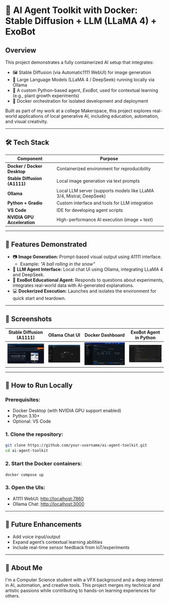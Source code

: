 # 🧠 AI Agent Toolkit with Docker: Stable Diffusion + LLM (LLaMA 4) + ExoBot

## Overview

This project demonstrates a fully containerized AI setup that integrates:
- 🖼️ Stable Diffusion (via Automatic1111 WebUI) for image generation
- 💬 Large Language Models (LLaMA 4 / DeepSeek) running locally via Ollama
- 🤖 A custom Python-based agent, *ExoBot*, used for contextual learning (e.g., plant growth experiments)
- 🐳 Docker orchestration for isolated development and deployment

Built as part of my work at a college Makerspace, this project explores real-world applications of local generative AI, including education, automation, and visual creativity.

---

## 🛠️ Tech Stack

| Component | Purpose |
|----------|---------|
| **Docker / Docker Desktop** | Containerized environment for reproducibility |
| **Stable Diffusion (A1111)** | Local image generation via text prompts |
| **Ollama** | Local LLM server (supports models like LLaMA 3/4, Mistral, DeepSeek) |
| **Python + Gradio** | Custom interface and tools for LLM integration |
| **VS Code** | IDE for developing agent scripts |
| **NVIDIA GPU Acceleration** | High-performance AI execution (image + text) |

---

## 🧪 Features Demonstrated

- 📷 **Image Generation:** Prompt-based visual output using A1111 interface.
  - Example: *"A ball rolling in the snow"*
- 🧠 **LLM Agent Interface:** Local chat UI using Ollama, integrating LLaMA 4 and DeepSeek.
- 🧬 **ExoBot Educational Agent:** Responds to questions about experiments, integrates real-world data with AI-generated explanations.
- 💻 **Dockerized Execution:** Launches and isolates the environment for quick start and teardown.

---

## 📸 Screenshots

| Stable Diffusion (A1111) | Ollama Chat UI | Docker Dashboard | ExoBot Agent in Python |
|--------------------------|----------------|------------------|------------------------|
|![A1111 UI](./screenshots/a1111_stable-diffustion.png) | ![Ollama Chat](./screenshots/docker-chat.png) | ![Docker UI](./screenshots/docker_ui.png) | ![ExoBot](./screenshots/exobot.png) 

---

## 🚀 How to Run Locally

### Prerequisites:
- Docker Desktop (with NVIDIA GPU support enabled)
- Python 3.10+
- Optional: VS Code

### 1. Clone the repository:
```bash
git clone https://github.com/your-username/ai-agent-toolkit.git
cd ai-agent-toolkit
```

### 2. Start the Docker containers:
```bash
docker compose up
```

### 3. Open the UIs:
- A1111 WebUI: [http://localhost:7860](http://localhost:7860)
- Ollama Chat: [http://localhost:3000](http://localhost:3000)

---

## 🧩 Future Enhancements

- Add voice input/output
- Expand agent’s contextual learning abilities
- Include real-time sensor feedback from IoT/experiments

---

## 👋 About Me

I'm a Computer Science student with a VFX background and a deep interest in AI, automation, and creative tools. This project merges my technical and artistic passions while contributing to hands-on learning experiences for others.

